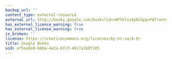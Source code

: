 ```yaml
---
backup_url: ''
content_type: external-resource
external_url: http://books.google.com/books?id=uHPFkloz6p8C&pg=PAfrontcover
has_external_licence_warning: true
has_external_license_warning: true
is_broken: ''
license: https://creativecommons.org/licenses/by-nc-sa/4.0/
title: Google Books
uid: ef5aa6e0-686a-4e2a-bfc3-49c7a1b9f205
---
```

